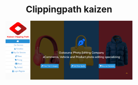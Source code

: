 <h1 align="center">Clippingpath kaizen</h1>
<p align="center"><a href="https://www.kaizenclippingpath.com/" target="_blank"><img src="Kaizen-It-Ltd.png" width="400"></a></p>
